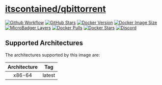 # [itscontained/qbittorrent](https://github.com/itscontained/qbittorrent)
[![Github Workflow](https://img.shields.io/github/workflow/status/itscontained/qbittorrent/Check%20and%20Push?labelColor=555555&logoColor=ffffff&style=for-the-badge&logo=github)](https://github.com/itscontained/qbittorrent/actions?query=workflow%3A%22Check+and+Push%22)
[![GitHub Stars](https://img.shields.io/github/stars/itscontained/qbittorrent.svg?color=00E5D2&labelColor=555555&logoColor=ffffff&style=for-the-badge&logo=github)](https://github.com/itscontained/qbittorrent)
[![Docker Version](https://img.shields.io/docker/v/itscontained/qbittorrent.svg?sort=semver&color=00E5D2&labelColor=555555&logoColor=ffffff&style=for-the-badge&logo=docker)](https://hub.docker.com/r/itscontained/qbittorrent/tags)
[![Docker Image Size](https://img.shields.io/docker/image-size/itscontained/qbittorrent.svg?sort=semver&color=00E5D2&labelColor=555555&logoColor=ffffff&style=for-the-badge&logo=docker)](https://hub.docker.com/r/itscontained/qbittorrent/tags)
[![MicroBadger Layers](https://img.shields.io/microbadger/layers/itscontained/qbittorrent.svg?color=00E5D2&labelColor=555555&logoColor=ffffff&style=for-the-badge&logo=docker)](https://microbadger.com/images/itscontained/qbittorrent)
[![Docker Pulls](https://img.shields.io/docker/pulls/itscontained/qbittorrent.svg?color=00E5D2&labelColor=555555&logoColor=ffffff&style=for-the-badge&label=pulls&logo=docker)](https://hub.docker.com/r/itscontained/qbittorrent)
[![Docker Stars](https://img.shields.io/docker/stars/itscontained/qbittorrent.svg?color=00E5D2&labelColor=555555&logoColor=ffffff&style=for-the-badge&label=stars&logo=docker)](https://hub.docker.com/r/itscontained/qbittorrent)
[![Discord](https://img.shields.io/discord/734273194818535474?color=00E5D2&labelColor=555555&logoColor=ffffff&style=for-the-badge&label=discord&logo=discord)](https://discord.gg/eT6crpT)

## Supported Architectures
The architectures supported by this image are:

| Architecture | Tag |
| :----: | --- |
| x86-64 | latest |
